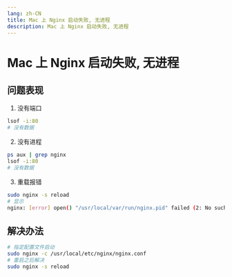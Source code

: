 ```yaml
---
lang: zh-CN
title: Mac 上 Nginx 启动失败, 无进程
description: Mac 上 Nginx 启动失败, 无进程
---
```


# Mac 上 Nginx 启动失败, 无进程

## 问题表现

1. 没有端口
```bash
lsof -i:80
# 没有数据
```

2. 没有进程
```bash
ps aux | grep nginx
lsof -i:80
# 没有数据
```

3. 重载报错
```bash
sudo nginx -s reload
# 显示
nginx: [error] open() "/usr/local/var/run/nginx.pid" failed (2: No such file or directory)
```

## 解决办法
```bash
# 指定配置文件启动
sudo nginx -c /usr/local/etc/nginx/nginx.conf
# 重启之后解决
sudo nginx -s reload
```

